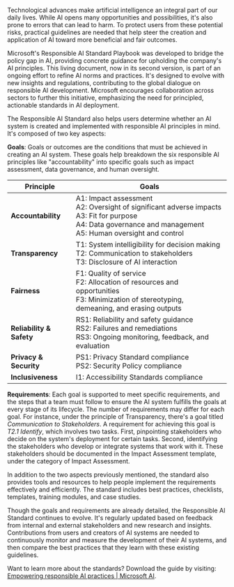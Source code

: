 Technological advances make artificial intelligence an integral part of our daily lives. While AI opens many opportunities and possibilities, it's also prone to errors that can lead to harm. To protect users from these potential risks, practical guidelines are needed that help steer the creation and application of AI toward more beneficial and fair outcomes.

Microsoft's Responsible AI Standard Playbook was developed to bridge the policy gap in AI, providing concrete guidance for upholding the company's AI principles. This living document, now in its second version, is part of an ongoing effort to refine AI norms and practices. It's designed to evolve with new insights and regulations, contributing to the global dialogue on responsible AI development. Microsoft encourages collaboration across sectors to further this initiative, emphasizing the need for principled, actionable standards in AI deployment.

The Responsible AI Standard also helps users determine whether an AI system is created and implemented with responsible AI principles in mind. It's composed of two key aspects:

**Goals**: Goals or outcomes are the conditions that must be achieved in creating an AI system. These goals help breakdown the six responsible AI principles like "accountability" into specific goals such as impact assessment, data governance, and human oversight.

| Principle | Goals |
| --------- | ----- |
| **Accountability** | A1: Impact assessment<br>A2: Oversight of significant adverse impacts<br>A3: Fit for purpose<br>A4: Data governance and management<br>A5: Human oversight and control |
| **Transparency** | T1: System intelligibility for decision making<br>T2: Communication to stakeholders<br>T3: Disclosure of AI interaction |
| **Fairness** | F1: Quality of service<br>F2: Allocation of resources and opportunities<br>F3: Minimization of stereotyping, demeaning, and erasing outputs |
| **Reliability & Safety** | RS1: Reliability and safety guidance<br>RS2: Failures and remediations<br>RS3: Ongoing monitoring, feedback, and evaluation |
| **Privacy & Security** | PS1: Privacy Standard compliance<br>PS2: Security Policy compliance |
| **Inclusiveness** | I1: Accessibility Standards compliance |

**Requirements**: Each goal is supported to meet specific requirements, and the steps that a team must follow to ensure the AI system fulfills the goals at every stage of its lifecycle. The number of requirements may differ for each goal. For instance, under the principle of Transparency, there's a goal titled *Communication to Stakeholders*. A requirement for achieving this goal is *T2.1 Identify*, which involves two tasks. First, pinpointing stakeholders who decide on the system's deployment for certain tasks. Second, identifying the stakeholders who develop or integrate systems that work with it. These stakeholders should be documented in the Impact Assessment template, under the category of Impact Assessment.

In addition to the two aspects previously mentioned, the standard also provides tools and resources to help people implement the requirements effectively and efficiently. The standard includes best practices, checklists, templates, training modules, and case studies.

Though the goals and requirements are already detailed, the Responsible AI Standard continues to evolve. It's regularly updated based on feedback from internal and external stakeholders and new research and insights. Contributions from users and creators of AI systems are needed to continuously monitor and measure the development of their AI systems, and then compare the best practices that they learn with these existing guidelines.

Want to learn more about the standards? Download the guide by visiting: [Empowering responsible AI practices | Microsoft AI](https://www.microsoft.com/ai/responsible-ai).
